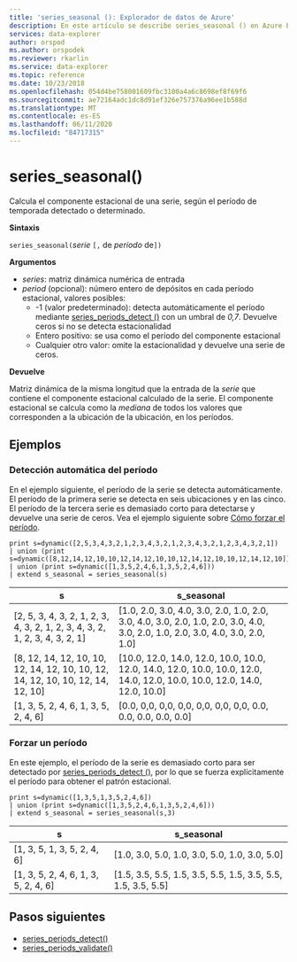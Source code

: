 ```yaml
---
title: 'series_seasonal (): Explorador de datos de Azure'
description: En este artículo se describe series_seasonal () en Azure Explorador de datos.
services: data-explorer
author: orspod
ms.author: orspodek
ms.reviewer: rkarlin
ms.service: data-explorer
ms.topic: reference
ms.date: 10/23/2018
ms.openlocfilehash: 054d4be758001609fbc3100a4a6c8698ef8f69f6
ms.sourcegitcommit: ae72164adc1dc8d91ef326e757376a96ee1b588d
ms.translationtype: MT
ms.contentlocale: es-ES
ms.lasthandoff: 06/11/2020
ms.locfileid: "84717315"
---
```

# <a name="series_seasonal"></a>series_seasonal()

Calcula el componente estacional de una serie, según el período de temporada detectado o determinado.

**Sintaxis**

`series_seasonal(`*serie* `[,` de *período* de`])`

**Argumentos**

* *series*: matriz dinámica numérica de entrada
* *period* (opcional): número entero de depósitos en cada período estacional, valores posibles:
    *  -1 (valor predeterminado): detecta automáticamente el período mediante [series_periods_detect ()](series-periods-detectfunction.md) con un umbral de *0,7*. Devuelve ceros si no se detecta estacionalidad
    * Entero positivo: se usa como el período del componente estacional
    * Cualquier otro valor: omite la estacionalidad y devuelve una serie de ceros.

**Devuelve**

Matriz dinámica de la misma longitud que la entrada de la *serie* que contiene el componente estacional calculado de la serie. El componente estacional se calcula como la *mediana* de todos los valores que corresponden a la ubicación de la ubicación, en los períodos.

## <a name="examples"></a>Ejemplos

### <a name="auto-detect-the-period"></a>Detección automática del período

En el ejemplo siguiente, el período de la serie se detecta automáticamente. El período de la primera serie se detecta en seis ubicaciones y en las cinco. El período de la tercera serie es demasiado corto para detectarse y devuelve una serie de ceros. Vea el ejemplo siguiente sobre [Cómo forzar el período](#force-a-period).

<!-- csl: https://help.kusto.windows.net:443/Samples -->
```kusto
print s=dynamic([2,5,3,4,3,2,1,2,3,4,3,2,1,2,3,4,3,2,1,2,3,4,3,2,1])
| union (print s=dynamic([8,12,14,12,10,10,12,14,12,10,10,12,14,12,10,10,12,14,12,10]))
| union (print s=dynamic([1,3,5,2,4,6,1,3,5,2,4,6]))
| extend s_seasonal = series_seasonal(s)
```

|s|s_seasonal|
|---|---|
|[2, 5, 3, 4, 3, 2, 1, 2, 3, 4, 3, 2, 1, 2, 3, 4, 3, 2, 1, 2, 3, 4, 3, 2, 1]|[1.0, 2.0, 3.0, 4.0, 3.0, 2.0, 1.0, 2.0, 3.0, 4.0, 3.0, 2.0, 1.0, 2.0, 3.0, 4.0, 3.0, 2.0, 1.0, 2.0, 3.0, 4.0, 3.0, 2.0, 1.0]|
|[8, 12, 14, 12, 10, 10, 12, 14, 12, 10, 10, 12, 14, 12, 10, 10, 12, 14, 12, 10]|[10.0, 12.0, 14.0, 12.0, 10.0, 10.0, 12.0, 14.0, 12.0, 10.0, 10.0, 12.0, 14.0, 12.0, 10.0, 10.0, 12.0, 14.0, 12.0, 10.0]|
|[1, 3, 5, 2, 4, 6, 1, 3, 5, 2, 4, 6]|[0.0, 0,0, 0,0, 0,0, 0,0, 0,0, 0,0, 0.0, 0.0, 0.0, 0.0, 0.0]|

### <a name="force-a-period"></a>Forzar un período

En este ejemplo, el período de la serie es demasiado corto para ser detectado por [series_periods_detect ()](series-periods-detectfunction.md), por lo que se fuerza explícitamente el período para obtener el patrón estacional.

<!-- csl: https://help.kusto.windows.net:443/Samples -->
```kusto
print s=dynamic([1,3,5,1,3,5,2,4,6]) 
| union (print s=dynamic([1,3,5,2,4,6,1,3,5,2,4,6]))
| extend s_seasonal = series_seasonal(s,3)
```

|s|s_seasonal|
|---|---|
|[1, 3, 5, 1, 3, 5, 2, 4, 6]|[1.0, 3.0, 5.0, 1.0, 3.0, 5.0, 1.0, 3.0, 5.0]|
|[1, 3, 5, 2, 4, 6, 1, 3, 5, 2, 4, 6]|[1.5, 3.5, 5.5, 1.5, 3.5, 5.5, 1.5, 3.5, 5.5, 1.5, 3.5, 5.5]|
 
## <a name="next-steps"></a>Pasos siguientes

* [series_periods_detect()](series-periods-detectfunction.md)
* [series_periods_validate()](series-periods-validatefunction.md)
